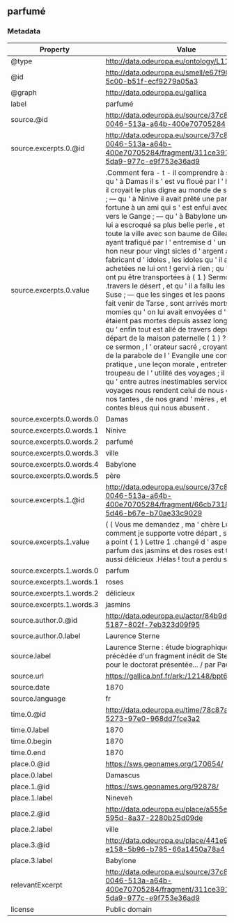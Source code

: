 ## parfumé

### Metadata

| Property | Value |
| -------- | ----- |
| @type | http://data.odeuropa.eu/ontology/L11_Smell |
| @id | http://data.odeuropa.eu/smell/e67f90d2-0d0b-5c00-b51f-ecf9279a05a3 |
| @graph | http://data.odeuropa.eu/gallica |
| label | parfumé |
| source.@id | http://data.odeuropa.eu/source/37c8cdd6-0046-513a-a64b-400e70705284 |
| source.excerpts.0.@id | http://data.odeuropa.eu/source/37c8cdd6-0046-513a-a64b-400e70705284/fragment/311ce391-541f-5da9-977c-e9f753e36ad9 |
| source.excerpts.0.value | .Comment fera - t - il comprendre à son père , qu ' à Damas il s ' est vu floué par l ' homme qu ' il croyait le plus digne au monde de sa confiance ; — qu ' à Ninive il avait prêté une partie de sa fortune à un ami qui s ' est enfui avec ce dépôt vers le Gange ; — qu ' à Babylone une courtisane lui a escroqué sa plus belle perle , et a parfumé toute la ville avec son baume de Gilead ; — qu ' ayant trafiqué par l ' entremise d ' un homme d ' hon neur pour vingt sicles d ' argent avec un fabricant d ' idoles , les idoles qu ' il avait achetées ne lui ont ! gervi à rien ; qu ' elles n ' ont pu être transportées à ( 1 ) Sermon 18 .travers le désert , et qu ' il a fallu les brûler à Suse ; — que les singes et les paons qu ' il avait fait venir de Tarse , sont arrivés morts , et que les momies qu ' on lui avait envoyées d ' Egypte , n ' étaient pas mortes depuis assez longtemps ; — qu ' enfin tout est allé de travers depuis son départ de la maison paternelle ( 1 ) ? » A la fin de ce sermon , l ' orateur sacré , croyant devoir tirer de la parabole de l ' Evangile une conclusion pratique , une leçon morale , entretenait son troupeau de l ' utilité des voyages ; il remarquait , qu ' entre autres inestimables services , les voyages nous rendent celui de nous éloigner de nos tantes , de nos grand ' mères , et de tous les contes bleus qui nous abusent . |
| source.excerpts.0.words.0 | Damas |
| source.excerpts.0.words.1 | Ninive |
| source.excerpts.0.words.2 | parfumé |
| source.excerpts.0.words.3 | ville |
| source.excerpts.0.words.4 | Babylone |
| source.excerpts.0.words.5 | père |
| source.excerpts.1.@id | http://data.odeuropa.eu/source/37c8cdd6-0046-513a-a64b-400e70705284/fragment/66cb7318-bacd-5d46-b67e-b70ae33c9029 |
| source.excerpts.1.value | ( ( Vous me demandez , ma ' chère Lumley , comment je supporte votre départ , si la vallée n ' a point ( 1 ) Lettre 1 .changé d ' aspect , si le parfum des jasmins et des roses est toujours aussi délicieux .Hélas ! tout a perdu son charme . |
| source.excerpts.1.words.0 | parfum |
| source.excerpts.1.words.1 | roses |
| source.excerpts.1.words.2 | délicieux |
| source.excerpts.1.words.3 | jasmins |
| source.author.0.@id | http://data.odeuropa.eu/actor/84b9d93b-8028-5187-802f-7eb323d09f95 |
| source.author.0.label | Laurence  Sterne |
| source.label | Laurence Sterne : étude biographique et littéraire précédée d'un fragment inédit de Sterne : thèse pour le doctorat présentée... / par Paul Stapfer,... |
| source.url | https://gallica.bnf.fr/ark:/12148/bpt6k9647824q |
| source.date | 1870 |
| source.language | fr |
| time.0.@id | http://data.odeuropa.eu/time/78c87a1c-9032-5273-97e0-968dd7fce3a2 |
| time.0.label | 1870 |
| time.0.begin | 1870 |
| time.0.end | 1870 |
| place.0.@id | https://sws.geonames.org/170654/ |
| place.0.label | Damascus |
| place.1.@id | https://sws.geonames.org/92878/ |
| place.1.label | Nineveh |
| place.2.@id | http://data.odeuropa.eu/place/a555efa8-ad4a-595d-8a37-2280b25d09de |
| place.2.label | ville |
| place.3.@id | http://data.odeuropa.eu/place/441e95e0-e158-5b96-b785-66a1450a78a4 |
| place.3.label | Babylone |
| relevantExcerpt | http://data.odeuropa.eu/source/37c8cdd6-0046-513a-a64b-400e70705284/fragment/311ce391-541f-5da9-977c-e9f753e36ad9 |
| license | Public domain |
